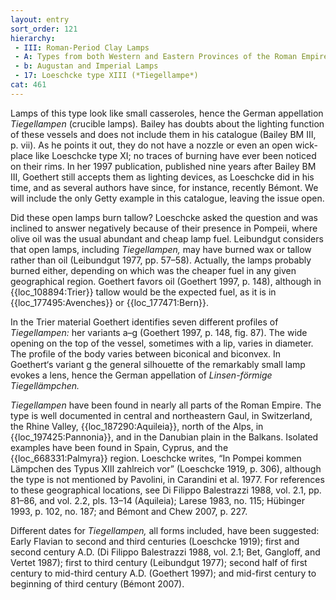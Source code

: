 ```yaml
---
layout: entry
sort_order: 121
hierarchy:
 - III: Roman-Period Clay Lamps
 - A: Types from both Western and Eastern Provinces of the Roman Empire
 - b: Augustan and Imperial Lamps
 - 17: Loeschcke type XIII (*Tiegellampe*)
cat: 461
---
```


Lamps of this type look like small casseroles, hence the German appellation *Tiegellampen* (crucible lamps)*.* Bailey has doubts about the lighting function of these vessels and does not include them in his catalogue (Bailey BM III, p. vii). As he points it out, they do not have a nozzle or even an open wick-place like Loeschcke type XI; no traces of burning have ever been noticed on their rims. In her 1997 publication, published nine years after Bailey BM III, Goethert still accepts them as lighting devices, as Loeschcke did in his time, and as several authors have since, for instance, recently Bémont. We will include the only Getty example in this catalogue, leaving the issue open.

Did these open lamps burn tallow? Loeschcke asked the question and was inclined to answer negatively because of their presence in Pompeii, where olive oil was the usual abundant and cheap lamp fuel. Leibundgut considers that open lamps, including *Tiegellampen,* may have burned wax or tallow rather than oil (Leibundgut 1977, pp. 57–58). Actually, the lamps probably burned either, depending on which was the cheaper fuel in any given geographical region. Goethert favors oil (Goethert 1997, p. 148), although in {{loc_108894:Trier}} tallow would be the expected fuel, as it is in {{loc_177495:Avenches}} or {{loc_177471:Bern}}.

In the Trier material Goethert identifies seven different profiles of *Tiegellampen:* her variants a–g (Goethert 1997, p. 148, fig. 87). The wide opening on the top of the vessel, sometimes with a lip, varies in diameter. The profile of the body varies between biconical and biconvex. In Goethert‘s variant g the general silhouette of the remarkably small lamp evokes a lens, hence the German appellation of *Linsen-förmige Tiegellämpchen.*

*Tiegellampen* have been found in nearly all parts of the Roman Empire. The type is well documented in central and northeastern Gaul, in Switzerland, the Rhine Valley, {{loc_187290:Aquileia}}, north of the Alps, in {{loc_197425:Pannonia}}, and in the Danubian plain in the Balkans. Isolated examples have been found in Spain, Cyprus, and the {{loc_668331:Palmyra}} region. Loeschcke writes, “In Pompei kommen Lämpchen des Typus XIII zahlreich vor” (Loeschcke 1919, p. 306), although the type is not mentioned by Pavolini, in Carandini et al. 1977. For references to these geographical locations, see Di Filippo Balestrazzi 1988, vol. 2.1, pp. 81–86, and vol. 2.2, pls. 13–14 (Aquileia); Larese 1983, no. 115; Hübinger 1993, p. 102, no. 187; and Bémont and Chew 2007, p. 227.

Different dates for *Tiegellampen,* all forms included, have been suggested: Early Flavian to second and third centuries (Loeschcke 1919); first and second century A.D. (Di Filippo Balestrazzi 1988, vol. 2.1; Bet, Gangloff, and Vertet 1987); first to third century (Leibundgut 1977); second half of first century to mid-third century A.D. (Goethert 1997); and mid-first century to beginning of third century (Bémont 2007).
